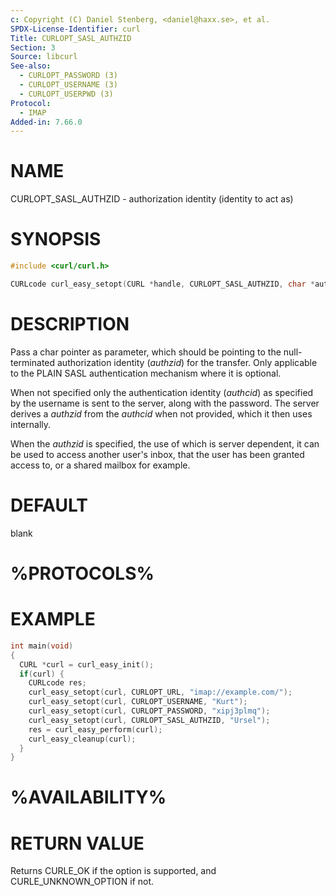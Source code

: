 ```yaml
---
c: Copyright (C) Daniel Stenberg, <daniel@haxx.se>, et al.
SPDX-License-Identifier: curl
Title: CURLOPT_SASL_AUTHZID
Section: 3
Source: libcurl
See-also:
  - CURLOPT_PASSWORD (3)
  - CURLOPT_USERNAME (3)
  - CURLOPT_USERPWD (3)
Protocol:
  - IMAP
Added-in: 7.66.0
---
```


# NAME

CURLOPT_SASL_AUTHZID - authorization identity (identity to act as)

# SYNOPSIS

~~~c
#include <curl/curl.h>

CURLcode curl_easy_setopt(CURL *handle, CURLOPT_SASL_AUTHZID, char *authzid);
~~~

# DESCRIPTION

Pass a char pointer as parameter, which should be pointing to the
null-terminated authorization identity (*authzid*) for the transfer. Only
applicable to the PLAIN SASL authentication mechanism where it is optional.

When not specified only the authentication identity (*authcid*) as
specified by the username is sent to the server, along with the password. The
server derives a *authzid* from the *authcid* when not provided, which
it then uses internally.

When the *authzid* is specified, the use of which is server dependent, it
can be used to access another user's inbox, that the user has been granted
access to, or a shared mailbox for example.

# DEFAULT

blank

# %PROTOCOLS%

# EXAMPLE

~~~c
int main(void)
{
  CURL *curl = curl_easy_init();
  if(curl) {
    CURLcode res;
    curl_easy_setopt(curl, CURLOPT_URL, "imap://example.com/");
    curl_easy_setopt(curl, CURLOPT_USERNAME, "Kurt");
    curl_easy_setopt(curl, CURLOPT_PASSWORD, "xipj3plmq");
    curl_easy_setopt(curl, CURLOPT_SASL_AUTHZID, "Ursel");
    res = curl_easy_perform(curl);
    curl_easy_cleanup(curl);
  }
}
~~~

# %AVAILABILITY%

# RETURN VALUE

Returns CURLE_OK if the option is supported, and CURLE_UNKNOWN_OPTION if not.

